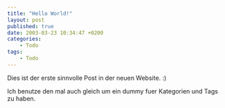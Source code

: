 ```yaml
---
title: "Hello World!"
layout: post
published: true
date: 2003-03-23 10:34:47 +0200
categories:
    - Todo
tags:
    - Todo
---
```


Dies ist der erste sinnvolle Post in der neuen Website. :)

Ich benutze den mal auch gleich um ein dummy fuer Kategorien und Tags zu haben.



